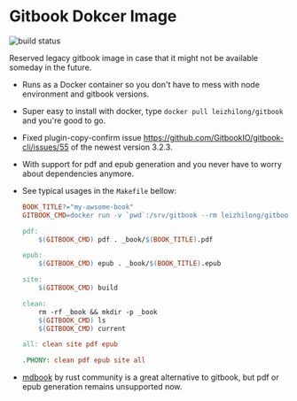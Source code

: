 # Gitbook Dokcer Image

![build status](https://github.com/leizhilong/gitbook/workflows/docker-publish/badge.svg)

Reserved legacy gitbook image in case that it might not be available someday in the future.

- Runs as a Docker container so you don't have to mess with node environment and gitbook versions.

- Super easy to install with docker, type `docker pull leizhilong/gitbook` and you're good to go.

- Fixed plugin-copy-confirm issue https://github.com/GitbookIO/gitbook-cli/issues/55 of the newest version 3.2.3.

- With support for pdf and epub generation and you never have to worry about dependencies anymore.

- See typical usages in the `Makefile` bellow:

    ```Makefile
    BOOK_TITLE?="my-awsome-book"
    GITBOOK_CMD=docker run -v `pwd`:/srv/gitbook --rm leizhilong/gitbook gitbook -d

    pdf:
        $(GITBOOK_CMD) pdf . _book/$(BOOK_TITLE).pdf

    epub:
        $(GITBOOK_CMD) epub . _book/$(BOOK_TITLE).epub

    site:
        $(GITBOOK_CMD) build

    clean:
        rm -rf _book && mkdir -p _book
        $(GITBOOK_CMD) ls
        $(GITBOOK_CMD) current

    all: clean site pdf epub

    .PHONY: clean pdf epub site all
    ```

- [mdbook](https://github.com/rust-lang/mdBook) by rust community is a great alternative to gitbook, but pdf or epub generation remains unsupported now.